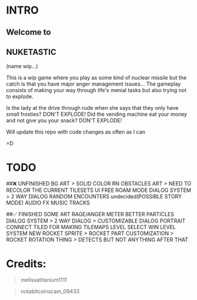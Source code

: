 # INTRO
## Welcome to
## NUKETASTIC
(name wip...)

This is a wip game where you play as some kind of nuclear missile but the catch is that you have major anger management issues...
The gameplay consists of making your way through life's menial tasks but also trying not to explode.


Is the lady at the drive through rude when she says that they only have *small* frosties? DON'T EXPLODE!
Did the vending machine eat your money and not give you your snack? DON'T EXPLODE!

Will update this repo with code changes as often as I can

=D


# TODO

##❌ UNFINISHED
  BG ART
    > SOLID COLOR RN
  OBSTACLES ART
    > NEED TO RECOLOR THE CURRENT TILESETS
  UI
  FREE ROAM MODE 
  DIALOG SYSTEM
    > 2 WAY DIALOG
  RANDOM ENCOUNTERS
  undecided(POSSIBLE STORY MODE)
  AUDIO FX
  MUSIC TRACKS

##✅ FINISHED
  SOME ART
  RAGE/ANGER METER
  BETTER PARTICLES
  DIALOG SYSTEM
    > 2 WAY DIALOG
    > CUSTOMIZABLE DIALOG PORTRAIT
  CONNECT TILED FOR MAKING TILEMAPS
  LEVEL SELECT
  WIN LEVEL SYSTEM
  NEW ROCKET SPRITE
    > ROCKET PART CUSTOMIZATION
    > ROCKET ROTATION THING
    > DETECTS BUT NOT ANYTHING AFTER THAT

# Credits:

> melissatitanium1111

> notabitcoinscam_09433
